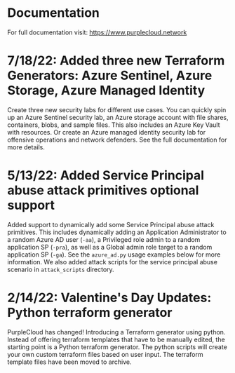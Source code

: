 # Documentation
For full documentation visit:  https://www.purplecloud.network

# 7/18/22:  Added three new Terraform Generators:  Azure Sentinel, Azure Storage, Azure Managed Identity
Create three new security labs for different use cases.  You can quickly spin up an Azure Sentinel security lab, an Azure storage account with file shares, containers, blobs, and sample files.  This also includes an Azure Key Vault with resources.  Or create an Azure managed identity security lab for offensive operations and network defenders.  See the full documentation for more details.

# 5/13/22:  Added Service Principal abuse attack primitives optional support
Added support to dynamically add some Service Principal abuse attack primitives.  This includes dynamically adding an Application Administrator to a random Azure AD user (```-aa```), a Privileged role admin to a random application SP (```-pra```), as well as a Global admin role target to a random application SP (```-ga```).  See the ```azure_ad.py``` usage examples below for more information.  We also added attack scripts for the service principal abuse scenario in ```attack_scripts``` directory.

# 2/14/22:  Valentine's Day Updates:  Python terraform generator
PurpleCloud has changed!  Introducing a Terraform generator using python.  Instead of offering terraform templates that have to be manually edited, the starting point is a Python terraform generator.  The python scripts will create your own custom terraform files based on user input.  The terraform template files have been moved to archive.

